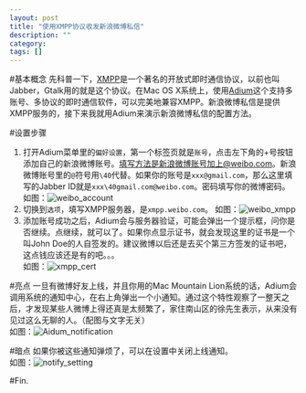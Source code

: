 ```yaml
---
layout: post
title: "使用XMPP协议收发新浪微博私信"
description: ""
category: 
tags: []
---
```

#基本概念
先科普一下，[XMPP](https://zh.wikipedia.org/zh/XMPP)是一个著名的开放式即时通信协议，以前也叫Jabber，Gtalk用的就是这个协议。在Mac OS X系统上，使用[Adium](http://adium.im/)这个支持多账号、多协议的即时通信软件，可以完美地兼容XMPP。新浪微博私信是提供XMPP服务的，接下来我就用Adium来演示新浪微博私信的配置方法。  

#设置步骤
1. 打开Adium菜单里的`偏好设置`，第一个标签页就是`账号`，点击左下角的+号按钮添加自己的新浪微博账号。填写方法是新浪微博账号加上@weibo.com。新浪微博账号里的`@`符号用`\40`代替。如果你的账号是`xxx@gmail.com`，那么这里填写的Jabber ID就是`xxx\40gmail.com@weibo.com`。密码填写你的微博密码。  如图：![weibo_account](http://ww1.sinaimg.cn/large/a74eed94jw1e3rqlhnlqnj.jpg)  
2. 切换到`选项`，填写XMPP服务器，是`xmpp.weibo.com`。  如图：![weibo_xmpp](http://ww4.sinaimg.cn/large/a74ecc4cjw1e3rql2iasdj.jpg)  
3. 添加账号成功之后，Adium会与服务器验证，可能会弹出一个提示框，问你是否继续。点继续，就可以了。如果你点显示证书，就会发现这里的证书是一个叫John Doe的人自签发的。建议微博以后还是去买个第三方签发的证书吧，这点钱应该还是有的吧。。。  
如图：![xmpp_cert](http://ww4.sinaimg.cn/large/bfadf3bejw1e3rqw29j6jj.jpg)  

#亮点
一旦有微博好友上线，并且你用的Mac Mountain Lion系统的话，Adium会调用系统的通知中心，在右上角弹出一个小通知。通过这个特性观察了一整天之后，才发现某些人微博上得还真是太频繁了，家住南山区的徐先生表示，从来没有见过这么无聊的人。（配图与文字无关）  
如图：![Aidum_notification](http://ww1.sinaimg.cn/large/a74ecc4cjw1e3rr4qctvej.jpg)

#暗点
如果你被这些通知弹烦了，可以在设置中关闭上线通知。  
如图：![notify_setting](http://ww2.sinaimg.cn/large/a74eed94jw1e3rrfe4759j.jpg)  

#Fin.